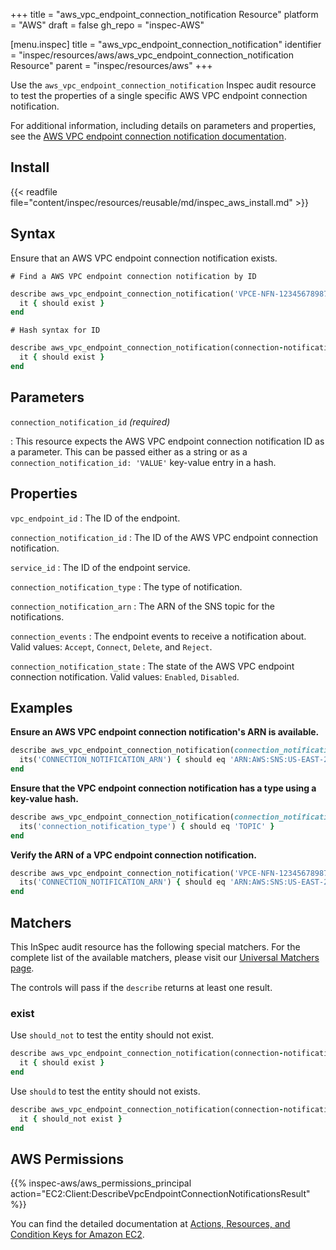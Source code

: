 +++
title = "aws_vpc_endpoint_connection_notification Resource"
platform = "AWS"
draft = false
gh_repo = "inspec-AWS"

[menu.inspec]
title = "aws_vpc_endpoint_connection_notification"
identifier = "inspec/resources/aws/aws_vpc_endpoint_connection_notification Resource"
parent = "inspec/resources/aws"
+++

Use the `aws_vpc_endpoint_connection_notification` Inspec audit resource to test the properties of a single specific AWS VPC endpoint connection notification.

For additional information, including details on parameters and properties, see the [AWS VPC endpoint connection notification documentation](https://docs.AWS.amazon.com/AWSCloudFormation/latest/UserGuide/AWS-resource-ec2-vpcendpointconnectionnotification.html).

## Install

{{< readfile file="content/inspec/resources/reusable/md/inspec_aws_install.md" >}}

## Syntax

Ensure that an AWS VPC endpoint connection notification exists.

    # Find a AWS VPC endpoint connection notification by ID
```ruby
describe aws_vpc_endpoint_connection_notification('VPCE-NFN-12345678987654321') do
  it { should exist }
end
```

    # Hash syntax for ID
```ruby
describe aws_vpc_endpoint_connection_notification(connection-notification-id: 'VPCE-NFN-12345678987654321') do
  it { should exist }
end
```

## Parameters

`connection_notification_id` _(required)_

: This resource expects the AWS VPC endpoint connection notification ID as a parameter.
  This can be passed either as a string or as a `connection_notification_id: 'VALUE'` key-value entry in a hash.

## Properties

`vpc_endpoint_id`
: The ID of the endpoint.

`connection_notification_id`
: The ID of the AWS VPC endpoint connection notification.

`service_id`
: The ID of the endpoint service.

`connection_notification_type`
: The type of notification.

`connection_notification_arn`
: The ARN of the SNS topic for the notifications.

`connection_events`
: The endpoint events to receive a notification about. Valid values: `Accept`, `Connect`, `Delete`, and `Reject`.

`connection_notification_state`
: The state of the AWS VPC endpoint connection notification. Valid values: `Enabled`, `Disabled`.

## Examples

**Ensure an AWS VPC endpoint connection notification's ARN is available.**

```ruby
describe aws_vpc_endpoint_connection_notification(connection_notification_id: 'VPCE-NFN-12345678987654321') do
  its('CONNECTION_NOTIFICATION_ARN') { should eq 'ARN:AWS:SNS:US-EAST-2:112758395563:AWS-SNS-TOPIC-ENCRYPTION-BLOIXLVRSNFYBLZXNBGCBVHJU' }
end
```

**Ensure that the VPC endpoint connection notification has a type using a key-value hash.**

```ruby
describe aws_vpc_endpoint_connection_notification(connection_notification_id: 'VPCE-NFN-12345678987654321') do
  its('connection_notification_type') { should eq 'TOPIC' }
end
```

**Verify the ARN of a VPC endpoint connection notification.**

```ruby
describe aws_vpc_endpoint_connection_notification('VPCE-NFN-12345678987654321') do
  its('CONNECTION_NOTIFICATION_ARN') { should eq 'ARN:AWS:SNS:US-EAST-2:112758395563:AWS-SNS-TOPIC-ENCRYPTION-BLOIXLVRSNFYBLZXNBGCBVHJU' }
end
```

## Matchers

This InSpec audit resource has the following special matchers. For the complete list of the available matchers, please visit our [Universal Matchers page](https://www.inspec.io/docs/reference/matchers/).

The controls will pass if the `describe` returns at least one result.

### exist

Use `should_not` to test the entity should not exist.

```ruby
describe aws_vpc_endpoint_connection_notification(connection-notification-id: 'VPCE-NFN-12345678987654321') do
  it { should exist }
end
```

Use `should` to test the entity should not exists.

```ruby
describe aws_vpc_endpoint_connection_notification(connection-notification-id: 'VPCE-NFN-12345678987654321') do
  it { should_not exist }
end
```

## AWS Permissions

{{% inspec-aws/aws_permissions_principal action="EC2:Client:DescribeVpcEndpointConnectionNotificationsResult" %}}

You can find the detailed documentation at [Actions, Resources, and Condition Keys for Amazon EC2](https://docs.AWS.amazon.com/IAM/latest/UserGuide/list_amazonec2.html).